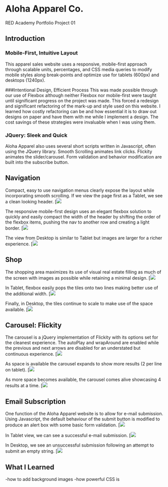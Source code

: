 # Aloha Apparel Co.
RED Academy Portfolio Project 01

## Introduction
### Mobile-First, Intuitive Layout
This apparel sales website uses a responsive, mobile-first approach through scalable units, percentages, and CSS media queries to modify mobile styles along break-points and optimize use for tablets (600px) and desktops (1240px). 

###Intentional Design, Efficient Process
This was made possible through our use of Flexbox although neither Flexbox nor mobile-first were taught until significant progress on the project was made. This forced a redesign and significant refactoring of the mark-up and style used on this website. I learned how costly refactoring can be and how essential it is to draw out designs on paper and have them with me while I implement a design. The cost savings of these strategies were invaluable when I was using them.

### JQuery: Sleek and Quick
Aloha Apparel also uses several short scripts written in Javascript, often using the JQuery library. Smooth Scrolling animates link clicks. Flickity animates the slider/carousel. Form validation and behavior modification are built into the subscribe button. 

## Navigation
Compact, easy to use navigation menus clearly expose the layout while incorporating smooth scrolling. If we view the page first as a Tablet, we see a clean looking header.
[<img src="https://github.com/vasalmon/aloha/blob/master/readme/Aloha%20Tablet%20Nav.jpg">

The responsive mobile-first design uses an elegant flexbox solution to quickly and easily compact the width of the header by shifting the order of the flexbox items, pushing the nav to another row and creating a light border.
[<img src="https://github.com/vasalmon/aloha/blob/master/readme/Aloha%20Mobile%20Nav.jpg">

The view from Desktop is similar to Tablet but images are larger for a richer experience.
[<img src="https://github.com/vasalmon/aloha/blob/master/readme/Aloha%20Desk%20Nav.jpg">

## Shop
The shopping area maximizes its use of visual real estate filling as much of the screen with images as possible while retaining a minimal design.
[<img src="https://github.com/vasalmon/aloha/blob/master/readme/Aloha%20Mobile%20Shop.jpg">

In Tablet, flexbox easily pops the tiles onto two lines making better use of the additional width.
[<img src="https://github.com/vasalmon/aloha/blob/master/readme/Aloha%20Tablet%20Shop.jpg">

Finally, in Desktop, the tiles continue to scale to make use of the space available.
[<img src="https://github.com/vasalmon/aloha/blob/master/readme/Aloha%20Desk%20Shop.jpg">

## Carousel: Flickity
The carousel is a jQuery implementation of Flickity with its options set for the cleanest experience. The autoPlay and wrapAround are enabled while the previous and next arrows are disabled for an understated but continuous experience.
[<img src="https://github.com/vasalmon/aloha/blob/master/readme/Aloha%20Mobile%20Carousel.jpg">

As space is available the carousel expands to show more results (2 per line on tablet).
[<img src="https://github.com/vasalmon/aloha/blob/master/readme/Aloha%20Tablet%20Carousel.jpg">

As more space becomes available, the carousel comes alive showcasing 4 results at a time.
[<img src="https://github.com/vasalmon/aloha/blob/master/readme/Aloha%20Desk%20Carousel.jpg">

## Email Subscription
One function of the Aloha Apparel website is to allow for e-mail submission. Using Javascript, the default behaviour of the submit button is modified to produce an alert box with some basic form validation.
[<img src="https://github.com/vasalmon/aloha/blob/master/readme/Aloha%20Mobile%20Email.jpg">

In Tablet view, we can see a successful e-mail submission.
[<img src="https://github.com/vasalmon/aloha/blob/master/readme/Aloha%20Tablet%20Email.jpg">

In Desktop, we see an unsuccessful submission following an attempt to submit an empty string.
[<img src="https://github.com/vasalmon/aloha/blob/master/readme/Aloha%20Desk%20Email.jpg">





## What I Learned

-how to add background images
-how powerful CSS is